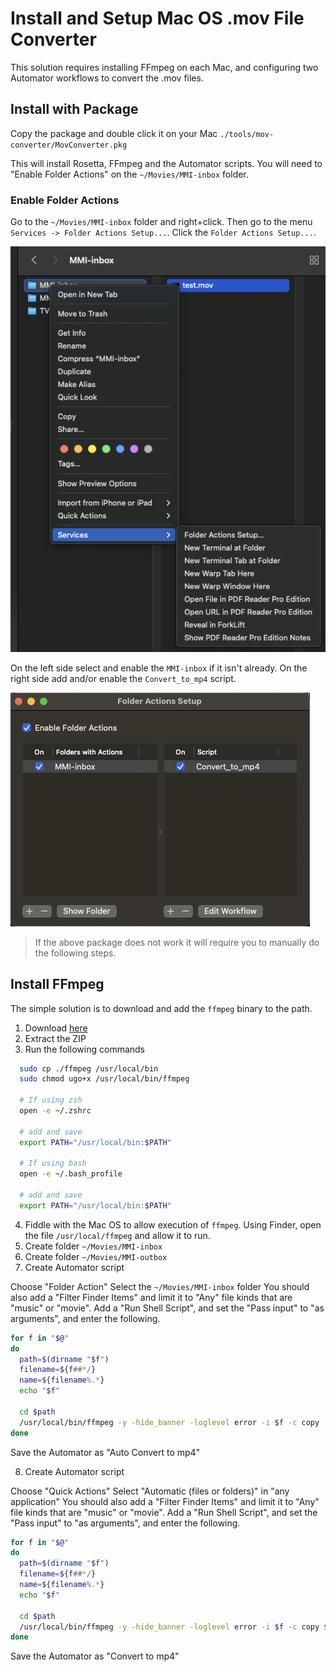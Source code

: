 # Install and Setup Mac OS .mov File Converter

This solution requires installing FFmpeg on each Mac, and configuring two Automator workflows to convert the .mov files.

## Install with Package

Copy the package and double click it on your Mac `./tools/mov-converter/MovConverter.pkg`

This will install Rosetta, FFmpeg and the Automator scripts. You will need to "Enable Folder Actions" on the `~/Movies/MMI-inbox` folder.

### Enable Folder Actions

Go to the `~/Movies/MMI-inbox` folder and right+click. Then go to the menu `Services -> Folder Actions Setup...`. Click the `Folder Actions Setup...`.

![Edit Folder Settings](ConfigFolder.png)

On the left side select and enable the `MMI-inbox` if it isn't already.
On the right side add and/or enable the `Convert_to_mp4` script.

![Folder Actions Setup](FolderActionsSetup.png)

> If the above package does not work it will require you to manually do the following steps.

## Install FFmpeg

The simple solution is to download and add the `ffmpeg` binary to the path.

1. Download [here](https://ffmpeg.org/download.html#build-mac)
2. Extract the ZIP
3. Run the following commands

```bash
  sudo cp ./ffmpeg /usr/local/bin
  sudo chmod ugo+x /usr/local/bin/ffmpeg

  # If using zsh
  open -e ~/.zshrc

  # add and save
  export PATH="/usr/local/bin:$PATH"

  # If using bash
  open -e ~/.bash_profile

  # add and save
  export PATH="/usr/local/bin:$PATH"
```

4. Fiddle with the Mac OS to allow execution of `ffmpeg`. Using Finder, open the file `/usr/local/ffmpeg` and allow it to run.
5. Create folder `~/Movies/MMI-inbox`
6. Create folder `~/Movies/MMI-outbox`
7. Create Automator script

Choose "Folder Action"
Select the `~/Movies/MMI-inbox` folder
You should also add a "Filter Finder Items" and limit it to "Any" file kinds that are "music" or "movie".
Add a "Run Shell Script", and set the "Pass input" to "as arguments", and enter the following.

```zsh
for f in "$@"
do
  path=$(dirname "$f")
  filename=${f##*/}
  name=${filename%.*}
  echo "$f"

  cd $path
  /usr/local/bin/ffmpeg -y -hide_banner -loglevel error -i $f -c copy ../MMI-outbox/${name}.mp4
done
```

Save the Automator as "Auto Convert to mp4"

8. Create Automator script

Choose "Quick Actions"
Select "Automatic (files or folders)" in "any application"
You should also add a "Filter Finder Items" and limit it to "Any" file kinds that are "music" or "movie".
Add a "Run Shell Script", and set the "Pass input" to "as arguments", and enter the following.

```zsh
for f in "$@"
do
  path=$(dirname "$f")
  filename=${f##*/}
  name=${filename%.*}
  echo "$f"

  cd $path
  /usr/local/bin/ffmpeg -y -hide_banner -loglevel error -i $f -c copy ${name}.mp4
done
```

Save the Automator as "Convert to mp4"
